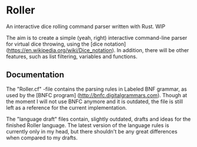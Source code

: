 # Roller
An interactive dice rolling command parser written with Rust. WIP

The aim is to create a simple (yeah, right) interactive command-line parser for virtual dice throwing, using the [dice notation] (https://en.wikipedia.org/wiki/Dice_notation).
In addition, there will be other features, such as list filtering, variables and functions.

## Documentation

The "Roller.cf" -file contains the parsing rules in Labeled BNF grammar, as used by the [BNFC program] (http://bnfc.digitalgrammars.com).
Though at the moment I will not use BNFC anymore and it is outdated, the file is still left as a reference for the current implementation.

The "language draft" files contain, slightly outdated, drafts and ideas for the finished Roller language.
The latest version of the language rules is currently only in my head, but there shouldn't be any great differences when compared to my drafts.
